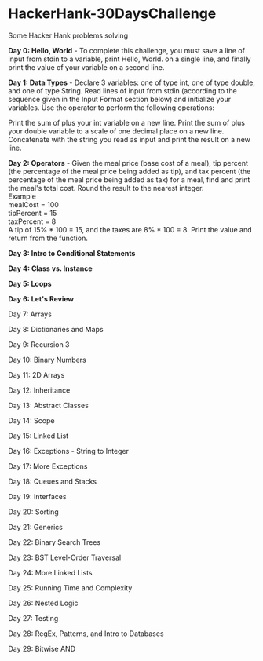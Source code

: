 # HackerHank-30DaysChallenge
Some Hacker Hank problems solving


**Day 0: Hello, World** - To complete this challenge, you must save a line of input from stdin to a variable, print Hello, World. on a single line, and finally print the value of your variable on a second line.


**Day 1: Data Types** - Declare 3 variables: one of type int, one of type double, and one of type String.
Read lines of input from stdin (according to the sequence given in the Input Format section below) and initialize your variables.
Use the operator to perform the following operations:

Print the sum of plus your int variable on a new line.
Print the sum of plus your double variable to a scale of one decimal place on a new line.
Concatenate with the string you read as input and print the result on a new line. 

**Day 2: Operators** - Given the meal price (base cost of a meal), tip percent (the percentage of the meal price being added as tip), and tax percent (the percentage of the meal price being added as tax) for a meal, find and print the meal's total cost. Round the result to the nearest integer.  
Example    
mealCost = 100  
tipPercent = 15  
taxPercent = 8  
A tip of 15% * 100 = 15, and the taxes are 8% * 100 = 8. Print the value and return from the function.

**Day 3: Intro to Conditional Statements**

**Day 4: Class vs. Instance**

**Day 5: Loops**

**Day 6: Let's Review**

Day 7: Arrays

Day 8: Dictionaries and Maps

Day 9: Recursion 3

Day 10: Binary Numbers

Day 11: 2D Arrays

Day 12: Inheritance

Day 13: Abstract Classes

Day 14: Scope

Day 15: Linked List

Day 16: Exceptions - String to Integer

Day 17: More Exceptions

Day 18: Queues and Stacks

Day 19: Interfaces

Day 20: Sorting

Day 21: Generics

Day 22: Binary Search Trees

Day 23: BST Level-Order Traversal

Day 24: More Linked Lists

Day 25: Running Time and Complexity

Day 26: Nested Logic

Day 27: Testing

Day 28: RegEx, Patterns, and Intro to Databases

Day 29: Bitwise AND
